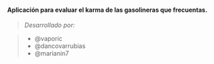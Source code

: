 #### Aplicaci&oacute;n para evaluar el karma de las gasolineras que frecuentas.

> _Desarrollado por:_

> * @vaporic
> * @dancovarrubias
> * @marianin7